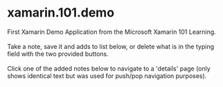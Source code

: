 # xamarin.101.demo
First Xamarin Demo Application from the Microsoft Xamarin 101 Learning.\
\
Take a note, save it and adds to list below, or delete what is in the typing field with the two provided buttons.\
\
Click one of the added notes below to navigate to a 'details' page (only shows identical text but was used for push/pop navigation purposes).
